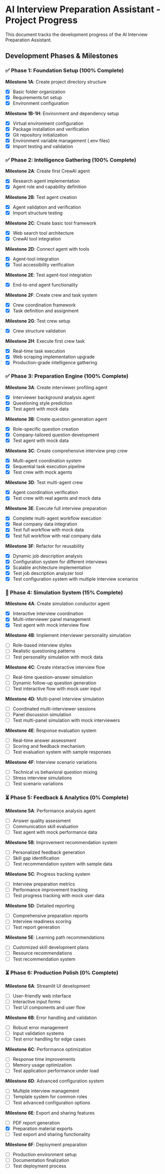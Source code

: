 # AI Interview Preparation Assistant - Project Progress

This document tracks the development progress of the AI Interview Preparation Assistant.

## Development Phases & Milestones

### ✅ Phase 1: Foundation Setup (100% Complete)

**Milestone 1A**: Create project directory structure

- [x] Basic folder organization
- [x] Requirements.txt setup
- [x] Environment configuration

**Milestone 1B-1H**: Environment and dependency setup

- [x] Virtual environment configuration
- [x] Package installation and verification
- [x] Git repository initialization
- [x] Environment variable management (.env files)
- [x] Import testing and validation

### ✅ Phase 2: Intelligence Gathering (100% Complete)

**Milestone 2A**: Create first CrewAI agent

- [x] Research agent implementation
- [x] Agent role and capability definition

**Milestone 2B**: Test agent creation

- [x] Agent validation and verification
- [x] Import structure testing

**Milestone 2C**: Create basic tool framework

- [x] Web search tool architecture
- [x] CrewAI tool integration

**Milestone 2D**: Connect agent with tools

- [x] Agent-tool integration
- [x] Tool accessibility verification

**Milestone 2E**: Test agent-tool integration

- [x] End-to-end agent functionality

**Milestone 2F**: Create crew and task system

- [x] Crew coordination framework
- [x] Task definition and assignment

**Milestone 2G**: Test crew setup

- [x] Crew structure validation

**Milestone 2H**: Execute first crew task

- [x] Real-time task execution
- [x] Web scraping implementation upgrade
- [x] Production-grade intelligence gathering

### ✅ Phase 3: Preparation Engine (100% Complete)

**Milestone 3A**: Create interviewer profiling agent

- [x] Interviewer background analysis agent
- [x] Questioning style prediction
- [x] Test agent with mock data

**Milestone 3B**: Create question generation agent

- [x] Role-specific question creation
- [x] Company-tailored question development
- [x] Test agent with mock data

**Milestone 3C**: Create comprehensive interview prep crew

- [x] Multi-agent coordination system
- [x] Sequential task execution pipeline
- [x] Test crew with mock agents

**Milestone 3D**: Test multi-agent crew

- [x] Agent coordination verification
- [x] Test crew with real agents and mock data

**Milestone 3E**: Execute full interview preparation

- [x] Complete multi-agent workflow execution
- [x] Real company data integration
- [x] Test full workflow with mock data
- [x] Test full workflow with real company data

**Milestone 3F**: Refactor for reusability

- [x] Dynamic job description analysis
- [x] Configuration system for different interviews
- [x] Scalable architecture implementation
- [x] Test job description analyzer tool
- [x] Test configuration system with multiple interview scenarios

### 🔧 Phase 4: Simulation System (15% Complete)

**Milestone 4A**: Create simulation conductor agent

- [x] Interactive interview coordination
- [x] Multi-interviewer panel management
- [x] Test agent with mock interview flow

**Milestone 4B**: Implement interviewer personality simulation

- [ ] Role-based interview styles
- [ ] Realistic questioning patterns
- [ ] Test personality simulation with mock data

**Milestone 4C**: Create interactive interview flow

- [ ] Real-time question-answer simulation
- [ ] Dynamic follow-up question generation
- [ ] Test interactive flow with mock user input

**Milestone 4D**: Multi-panel interview simulation

- [ ] Coordinated multi-interviewer sessions
- [ ] Panel discussion simulation
- [ ] Test multi-panel simulation with mock interviewers

**Milestone 4E**: Response evaluation system

- [ ] Real-time answer assessment
- [ ] Scoring and feedback mechanism
- [ ] Test evaluation system with sample responses

**Milestone 4F**: Interview scenario variations

- [ ] Technical vs behavioral question mixing
- [ ] Stress interview simulations
- [ ] Test scenario variations

### ⏳ Phase 5: Feedback & Analytics (0% Complete)

**Milestone 5A**: Performance analysis agent

- [ ] Answer quality assessment
- [ ] Communication skill evaluation
- [ ] Test agent with mock performance data

**Milestone 5B**: Improvement recommendation system

- [ ] Personalized feedback generation
- [ ] Skill gap identification
- [ ] Test recommendation system with sample data

**Milestone 5C**: Progress tracking system

- [ ] Interview preparation metrics
- [ ] Performance improvement tracking
- [ ] Test progress tracking with mock user data

**Milestone 5D**: Detailed reporting

- [ ] Comprehensive preparation reports
- [ ] Interview readiness scoring
- [ ] Test report generation

**Milestone 5E**: Learning path recommendations

- [ ] Customized skill development plans
- [ ] Resource recommendations
- [ ] Test recommendation system

### ⏳ Phase 6: Production Polish (0% Complete)

**Milestone 6A**: Streamlit UI development

- [ ] User-friendly web interface
- [ ] Interactive input forms
- [ ] Test UI components and user flow

**Milestone 6B**: Error handling and validation

- [ ] Robust error management
- [ ] Input validation systems
- [ ] Test error handling for edge cases

**Milestone 6C**: Performance optimization

- [ ] Response time improvements
- [ ] Memory usage optimization
- [ ] Test application performance under load

**Milestone 6D**: Advanced configuration system

- [ ] Multiple interview management
- [ ] Template system for common roles
- [ ] Test advanced configuration options

**Milestone 6E**: Export and sharing features

- [ ] PDF report generation
- [x] Preparation material exports
- [ ] Test export and sharing functionality

**Milestone 6F**: Deployment preparation

- [ ] Production environment setup
- [ ] Documentation finalization
- [ ] Test deployment process
